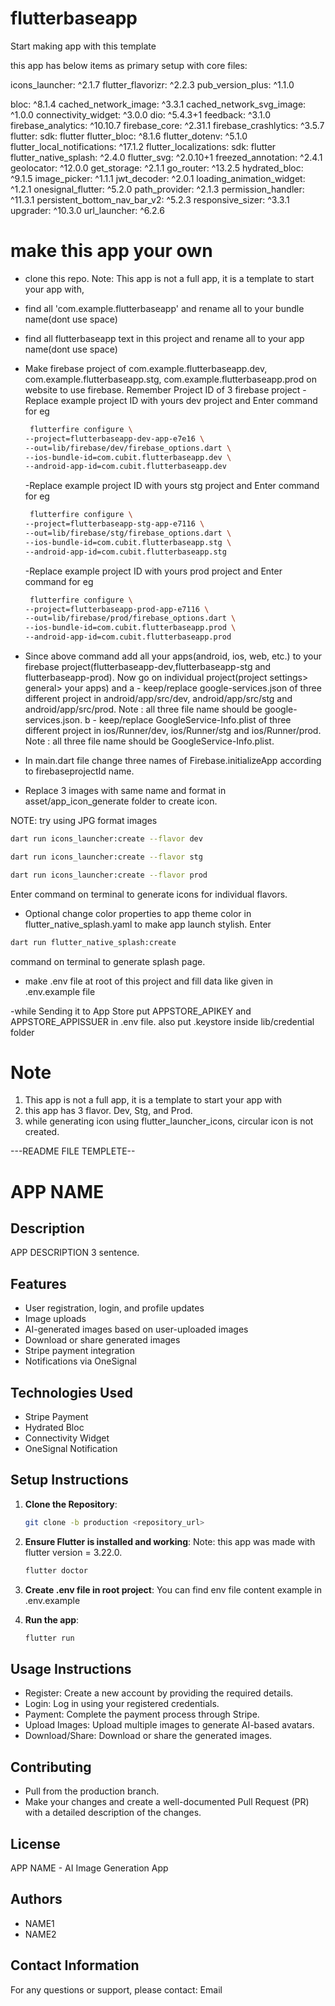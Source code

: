 # flutterbaseapp

Start making app with this template

this app has below items as primary setup with core files:

icons_launcher: ^2.1.7
flutter_flavorizr: ^2.2.3
pub_version_plus: ^1.1.0

bloc: ^8.1.4
cached_network_image: ^3.3.1
cached_network_svg_image: ^1.0.0
connectivity_widget: ^3.0.0
dio: ^5.4.3+1
feedback: ^3.1.0
firebase_analytics: ^10.10.7
firebase_core: ^2.31.1
firebase_crashlytics: ^3.5.7
flutter:
sdk: flutter
flutter_bloc: ^8.1.6
flutter_dotenv: ^5.1.0
flutter_local_notifications: ^17.1.2
flutter_localizations:
sdk: flutter
flutter_native_splash: ^2.4.0
flutter_svg: ^2.0.10+1
freezed_annotation: ^2.4.1
geolocator: ^12.0.0
get_storage: ^2.1.1
go_router: ^13.2.5
hydrated_bloc: ^9.1.5
image_picker: ^1.1.1
jwt_decoder: ^2.0.1
loading_animation_widget: ^1.2.1
onesignal_flutter: ^5.2.0
path_provider: ^2.1.3
permission_handler: ^11.3.1
persistent_bottom_nav_bar_v2: ^5.2.3
responsive_sizer: ^3.3.1
upgrader: ^10.3.0
url_launcher: ^6.2.6

# make this app your own

- clone this repo. Note: This app is not a full app, it is a template to start your app with,
- find all 'com.example.flutterbaseapp' and rename all to your bundle name(dont use space)
- find all flutterbaseapp text in this project and rename all to your app name(dont use space)
- Make firebase project of com.example.flutterbaseapp.dev, com.example.flutterbaseapp.stg, com.example.flutterbaseapp.prod on website to use firebase. Remember Project ID of 3 firebase project
  -Replace example project ID with yours dev project and Enter command for eg

  ```bash
   flutterfire configure \
  --project=flutterbaseapp-dev-app-e7e16 \
  --out=lib/firebase/dev/firebase_options.dart \
  --ios-bundle-id=com.cubit.flutterbaseapp.dev \
  --android-app-id=com.cubit.flutterbaseapp.dev
  ```

  -Replace example project ID with yours stg project and Enter command for eg

  ```bash
   flutterfire configure \
  --project=flutterbaseapp-stg-app-e7116 \
  --out=lib/firebase/stg/firebase_options.dart \
  --ios-bundle-id=com.cubit.flutterbaseapp.stg \
  --android-app-id=com.cubit.flutterbaseapp.stg
  ```

  -Replace example project ID with yours prod project and Enter command for eg

  ```bash
   flutterfire configure \
  --project=flutterbaseapp-prod-app-e7116 \
  --out=lib/firebase/prod/firebase_options.dart \
  --ios-bundle-id=com.cubit.flutterbaseapp.prod \
  --android-app-id=com.cubit.flutterbaseapp.prod
  ```

- Since above command add all your apps(android, ios, web, etc.) to your firebase project(flutterbaseapp-dev,flutterbaseapp-stg and flutterbaseapp-prod). Now go on individual project(project settings> general> your apps) and
  a - keep/replace google-services.json of three different project in android/app/src/dev, android/app/src/stg and android/app/src/prod. Note : all three file name should be google-services.json.
  b - keep/replace GoogleService-Info.plist of three different project in ios/Runner/dev, ios/Runner/stg and ios/Runner/prod. Note : all three file name should be GoogleService-Info.plist.

- In main.dart file change three names of Firebase.initializeApp according to firebaseprojectId name.

- Replace 3 images with same name and format in asset/app_icon_generate folder to create icon.

NOTE: try using JPG format images

```bash
dart run icons_launcher:create --flavor dev
```

```bash
dart run icons_launcher:create --flavor stg
```

```bash
dart run icons_launcher:create --flavor prod
```

Enter command on terminal to generate icons for individual flavors.

- Optional change color properties to app theme color in flutter_native_splash.yaml to make app launch stylish. Enter

```bash
dart run flutter_native_splash:create
```

command on terminal to generate splash page.

- make .env file at root of this project and fill data like given in .env.example file

-while Sending it to App Store put APPSTORE_APIKEY and APPSTORE_APPISSUER in .env file. also put .keystore inside lib/credential folder

# Note

1. This app is not a full app, it is a template to start your app with
2. this app has 3 flavor. Dev, Stg, and Prod.
3. while generating icon using flutter_launcher_icons, circular icon is not created.

---README FILE TEMPLETE--

# APP NAME

## Description

APP DESCRIPTION 3 sentence.

## Features

- User registration, login, and profile updates
- Image uploads
- AI-generated images based on user-uploaded images
- Download or share generated images
- Stripe payment integration
- Notifications via OneSignal

## Technologies Used

- Stripe Payment
- Hydrated Bloc
- Connectivity Widget
- OneSignal Notification

## Setup Instructions

1. **Clone the Repository**:

   ```bash
   git clone -b production <repository_url>

   ```

2. **Ensure Flutter is installed and working**:
   Note: this app was made with flutter version = 3.22.0.

   ```bash
   flutter doctor

   ```

3. **Create .env file in root project**:
   You can find env file content example in .env.example
4. **Run the app**:
   ```bash
   flutter run
   ```

## Usage Instructions

- Register: Create a new account by providing the required details.
- Login: Log in using your registered credentials.
- Payment: Complete the payment process through Stripe.
- Upload Images: Upload multiple images to generate AI-based avatars.
- Download/Share: Download or share the generated images.

## Contributing

- Pull from the production branch.
- Make your changes and create a well-documented Pull Request (PR) with a detailed description of the changes.

## License

APP NAME - AI Image Generation App

## Authors

- NAME1
- NAME2

## Contact Information

For any questions or support, please contact: Email
